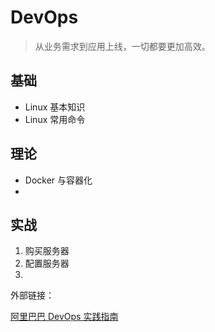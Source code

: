 # DevOps

> 从业务需求到应用上线，一切都要更加高效。

## 基础

- Linux 基本知识
- Linux 常用命令

## 理论

- Docker 与容器化
- 

## 实战

1. 购买服务器 
2. 配置服务器
3. 

外部链接：

[阿里巴巴 DevOps 实践指南](https://ucc-private-download.oss-cn-beijing.aliyuncs.com/b0a056d974f145f289fe10f205dee682.pdf?Expires=1631364551&OSSAccessKeyId=LTAIvsP3ECkg%C3%A54Nm9&Signature=gwHksH4Mj2kPdqarmIbUD01kKxs%3D)

